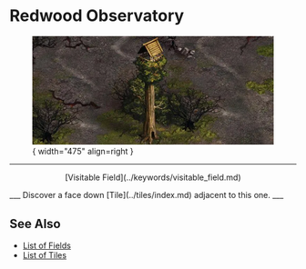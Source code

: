 # Redwood Observatory

<figure markdown="span">

![Redwood Observatory Map Location](../assets/locations-redwood_observatory.webp){ width="475" align=right }

</figure>

___
<p style="text-align: center;" markdown>[Visitable Field](../keywords/visitable_field.md)</p>
___
Discover a face down [Tile](../tiles/index.md) adjacent to this one.
___


## See Also

- [List of Fields](index.md)
- [List of Tiles](../tiles/index.md)
